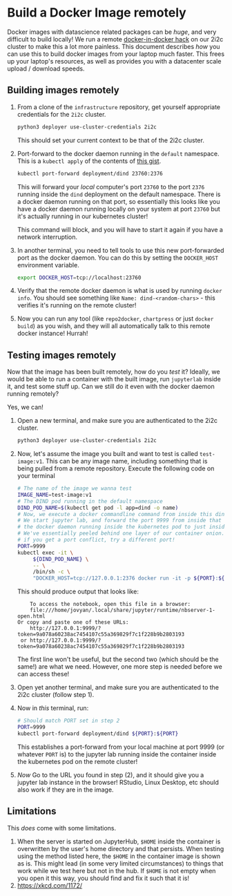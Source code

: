 # Build a Docker Image remotely

Docker images with datascience related packages can be *huge*, and very
difficult to build locally! We run a remote [docker-in-docker hack](https://gist.github.com/yuvipanda/48100eb9e15dae808052c7dc9fb22edb)
on our 2i2c cluster to make this a lot more painless. This document describes
*how* you can use this to build docker images from your laptop much faster.
This frees up your laptop's resources, as well as provides you with a datacenter
scale upload / download speeds.

## Building images remotely

1. From a clone of the `infrastructure` repository, get yourself appropriate credentials
   for the `2i2c` cluster.

   ```bash
   python3 deployer use-cluster-credentials 2i2c
   ```

   This should set your current context to be that of the 2i2c cluster.

2. Port-forward to the docker daemon running in the `default` namespace. This is a
   `kubectl apply` of the contents of [this gist](https://gist.github.com/yuvipanda/48100eb9e15dae808052c7dc9fb22edb).

   ```bash
   kubectl port-forward deployment/dind 23760:2376
   ```

   This will forward your *local* computer's port `23760` to the port `2376` running
   inside the `dind` deployment on the default namespace. There is a docker daemon
   running on that port, so essentially this looks like you have a docker daemon
   running locally on your system at port `23760` but it's actually running in our
   kubernetes cluster!

   This command will block, and you will have to start it again if you have a network
   interruption.

3. In another terminal, you need to tell tools to use this new port-forwarded port
   as the docker daemon. You can do this by setting the `DOCKER_HOST` environment variable.

   ```bash
   export DOCKER_HOST=tcp://localhost:23760
   ```

4. Verify that the remote docker daemon is what is used by running `docker
   info`. You should see something like `Name: dind-<random-chars>` - this verifies
   it's running on the remote cluster!

5. Now you can run any tool (like `repo2docker`, `chartpress` or just `docker build`) as you
   wish, and they will all automatically talk to this remote docker instance! Hurrah!

## Testing images remotely

Now that the image has been built remotely, how do you *test* it? Ideally, we would be
able to run a container with the built image, run `jupyterlab` inside it, and test some
stuff up. Can we still do it even with the docker daemon running remotely?

Yes, we can!

1. Open a new terminal, and make sure you are authenticated to the 2i2c cluster.

   ```bash
   python3 deployer use-cluster-credentials 2i2c
   ```

2. Now, let's assume the image you built and want to test is called `test-image:v1`. This
   can be any image name, including something that is being pulled from a remote repository.
   Execute the following code on your terminal

   ```bash
   # The name of the image we wanna test
   IMAGE_NAME=test-image:v1
   # The DIND pod running in the default namespace
   DIND_POD_NAME=$(kubectl get pod -l app=dind -o name)
   # Now, we execute a docker commandline command from inside this dind pod!
   # We start jupyter lab, and forward the port 9999 from inside that container inside
   # the docker daemon running inside the kubernetes pod to just inside the kubernetes pod.
   # We've essentially peeled behind one layer of our container onion.
   # if you get a port conflict, try a different port!
   PORT=9999
   kubectl exec -it \
        ${DIND_POD_NAME} \
        -- \
        /bin/sh -c \
        "DOCKER_HOST=tcp://127.0.0.1:2376 docker run -it -p ${PORT}:${PORT} ${IMAGE_NAME} jupyter lab --ip=127.0.0.1 --port=${PORT}"
    ```

    This should produce output that looks like:

    ```
        To access the notebook, open this file in a browser:
        file:///home/jovyan/.local/share/jupyter/runtime/nbserver-1-open.html
    Or copy and paste one of these URLs:
        http://127.0.0.1:9999/?token=9a078a60238ac7454107c55a369829f7c1f228b9b2803193
     or http://127.0.0.1:9999/?token=9a078a60238ac7454107c55a369829f7c1f228b9b2803193
    ```

    The first line won't be useful, but the second two (which should be the same!) are what we need.
    However, one more step is needed before we can access these!

3. Open yet another terminal, and make sure you are authenticated to the 2i2c cluster (follow step 1).

4. Now in *this* terminal, run:

   ```bash
   # Should match PORT set in step 2
   PORT=9999
   kubectl port-forward deployment/dind ${PORT}:${PORT}
   ```

   This establishes a port-forward from your local machine at port 9999 (or whatever `PORT` is) to the
   jupyter lab running inside the container inside the kubernetes pod on the remote cluster!

5. *Now* Go to the URL you found in step (2), and it should give you a jupyter lab instance in the
   browser! RStudio, Linux Desktop, etc should also work if they are in the image.


## Limitations

This *does* come with some limitations.

1. When the server is started on JupyterHub, `$HOME` inside the container is overwritten by
   the user's home directory and that persists. When testing using the method listed here,
   the `$HOME` in the container image is shown as is. This might lead (in some very limited circumstances)
   to things that work while we test here but not in the hub. If `$HOME` is not empty when
   you open it this way, you should find and fix it such that it is!
2. https://xkcd.com/1172/